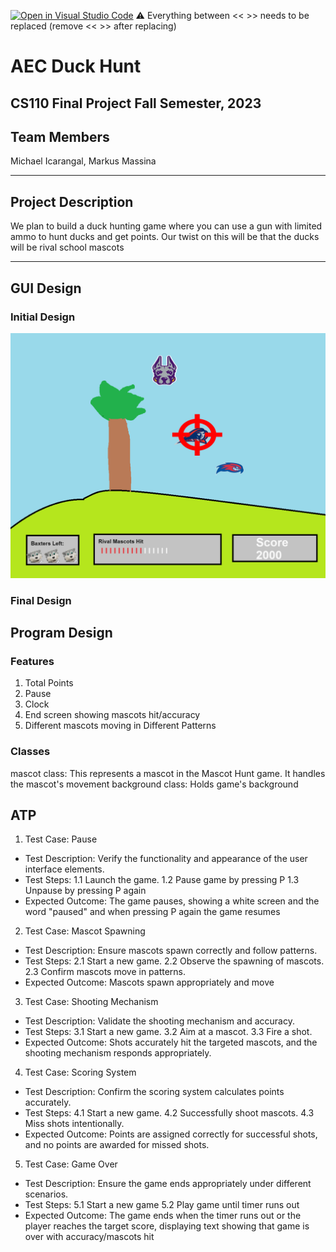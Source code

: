 [![Open in Visual Studio Code](https://classroom.github.com/assets/open-in-vscode-718a45dd9cf7e7f842a935f5ebbe5719a5e09af4491e668f4dbf3b35d5cca122.svg)](https://classroom.github.com/online_ide?assignment_repo_id=12803311&assignment_repo_type=AssignmentRepo)
:warning: Everything between << >> needs to be replaced (remove << >> after replacing)

# AEC Duck Hunt
## CS110 Final Project  Fall Semester, 2023

## Team Members

Michael Icarangal, Markus Massina

***

## Project Description

We plan to build a duck hunting game where you can use a gun with limited ammo to hunt ducks and get points. Our twist on this will be that 
the ducks will be rival school mascots 

***    

## GUI Design




### Initial Design

![GUI Initial](assets/image.png)

### Final Design



## Program Design

### Features

1. Total Points 
2. Pause 
3. Clock 
4. End screen showing mascots hit/accuracy
5. Different mascots moving in Different Patterns

### Classes

mascot class: This represents a mascot in the Mascot Hunt game. It handles the mascot's movement
background class: Holds game's background



## ATP
1. Test Case: Pause
- Test Description: Verify the functionality and appearance of the user interface elements.
- Test Steps:
1.1 Launch the game.
1.2 Pause game by pressing P
1.3 Unpause by pressing P again
- Expected Outcome: The game pauses, showing a white screen and the word "paused" and when pressing P again the game resumes

2. Test Case: Mascot Spawning
- Test Description: Ensure mascots spawn correctly and follow patterns.
- Test Steps:
2.1 Start a new game.
2.2 Observe the spawning of mascots.
2.3 Confirm mascots move in patterns.
- Expected Outcome: Mascots spawn appropriately and move

3. Test Case: Shooting Mechanism
- Test Description: Validate the shooting mechanism and accuracy.
- Test Steps:
3.1 Start a new game.
3.2 Aim at a mascot.
3.3 Fire a shot.
- Expected Outcome: Shots accurately hit the targeted mascots, and the shooting mechanism responds appropriately.

4. Test Case: Scoring System
- Test Description: Confirm the scoring system calculates points accurately.
- Test Steps:
4.1 Start a new game.
4.2 Successfully shoot mascots.
4.3 Miss shots intentionally.
- Expected Outcome: Points are assigned correctly for successful shots, and no points are awarded for missed shots.

5. Test Case: Game Over 
- Test Description: Ensure the game ends appropriately under different scenarios.
- Test Steps:
5.1 Start a new game
5.2 Play game until timer runs out
- Expected Outcome: The game ends when the timer runs out or the player reaches the target score, displaying text showing that game is over with 
accuracy/mascots hit

